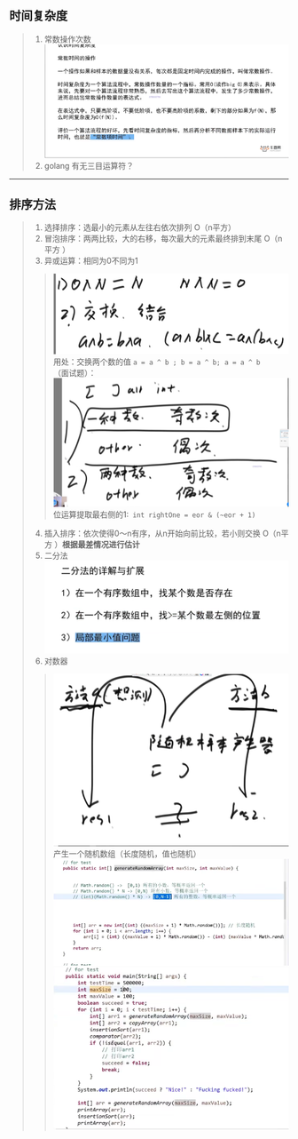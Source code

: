 ## 时间复杂度
> 1. 常数操作次数
>![img.png](img.png) <br/>
> 2. golang 有无三目运算符？
***
## 排序方法
>1. 选择排序：选最小的元素从左往右依次排列 O（n平方）
>2. 冒泡排序：两两比较，大的右移，每次最大的元素最终排到末尾 O（n平方 ）
>3. 异或运算：相同为0不同为1
>>![img_1.png](img_1.png)
>用处：交换两个数的值
`a = a ^ b ;
b = a ^ b;
a = a ^ b`
    <br/>（面试题）：
>![img_2.png](img_2.png) 
>位运算提取最右侧的1:` int rightOne = eor & (~eor + 1)`
>4. 插入排序：依次使得0～n有序，从n开始向前比较，若小则交换 O（n平方 ）**根据最差情况进行估计**
>5. 二分法 
><br/>![img_3.png](img_3.png)
>6. 对数器<br/>
>>![img_4.png](img_4.png)<br/>
> 产生一个随机数组（长度随机，值也随机）
> ![img_5.png](img_5.png)
> ![img_6.png](img_6.png)
